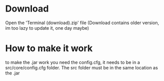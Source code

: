 # Download
Open the 'Terminal (download).zip' file
(Download contains older version, im too lazy to update it, one day maybe)

# How to make it work
to make the .jar work you need the config.cfg, it needs to be in a src/core/config.cfg folder. The src folder must be in the same location as the .jar
